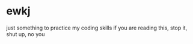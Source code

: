# ewkj
just something to practice my coding skills
if you are reading this, stop it, shut up, no you
